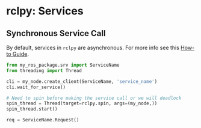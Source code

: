 # rclpy: Services

## Synchronous Service Call

By default, services in `rclpy` are asynchronous. For more info see this
[How-to Guide](https://docs.ros.org/en/rolling/How-To-Guides/Sync-Vs-Async.html).

```python
from my_ros_package.srv import ServiceName
from threading import Thread

cli = my_node.create_client(ServiceName, 'service_name')
cli.wait_for_service()

# Need to spin before making the service call or we will deadlock
spin_thread = Thread(target=rclpy.spin, args=(my_node,))
spin_thread.start()

req = ServiceName.Request()
```
